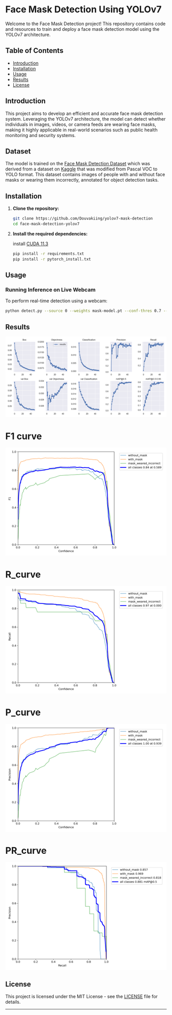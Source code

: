 # Face Mask Detection Using YOLOv7

Welcome to the Face Mask Detection project! This repository contains code and resources to train and deploy a face mask detection model using the YOLOv7 architecture.

## Table of Contents
- [Introduction](#introduction)
- [Installation](#installation)
- [Usage](#usage)
- [Results](#results)
- [License](#license)

## Introduction
This project aims to develop an efficient and accurate face mask detection system. Leveraging the YOLOv7 architecture, the model can detect whether individuals in images, videos, or camera feeds are wearing face masks, making it highly applicable in real-world scenarios such as public health monitoring and security systems.

## Dataset
The model is trained on the [Face Mask Detection Dataset](https://drive.google.com/file/d/1khxkAyETVO7QXlDNlbVFybsIupSAb2Ha/view?usp=sharing) which was derived from a dataset on [Kaggle](https://www.kaggle.com/datasets/andrewmvd/face-mask-detection?resource=download) that was modified from Pascal VOC to YOLO format. This dataset contains images of people with and without face masks or wearing them incorrectly, annotated for object detection tasks.

## Installation
1. **Clone the repository:**
    ```bash
    git clone https://github.com/Douvakiing/yolov7-mask-detection
    cd face-mask-detection-yolov7
    ```

2. **Install the required dependencies:**

   install [CUDA 11.3](https://developer.nvidia.com/cuda-11.3.0-download-archive)


    ```bash
    pip install -r requirements.txt
    pip install -r pytorch_install.txt
    ```
    
## Usage

### Running Inference on Live Webcam
To perform real-time detection using a webcam:

```bash
python detect.py --source 0 --weights mask-model.pt --conf-thres 0.7 --img-size 640 --view-img --no-trace
```

## Results
![Alt text](https://github.com/Douvakiing/yolov7-mask-detection/blob/main/results/results.png)

# F1 curve
![Alt text](https://github.com/Douvakiing/yolov7-mask-detection/blob/main/results/F1_curve.png)

# R_curve
![Alt text](https://github.com/Douvakiing/yolov7-mask-detection/blob/main/results/R_curve.png)

# P_curve
![Alt text](https://github.com/Douvakiing/yolov7-mask-detection/blob/main/results/P_curve.png)

# PR_curve
![Alt text](https://github.com/Douvakiing/yolov7-mask-detection/blob/main/results/PR_curve.png)

## License
This project is licensed under the MIT License - see the [LICENSE](LICENSE) file for details.

---
